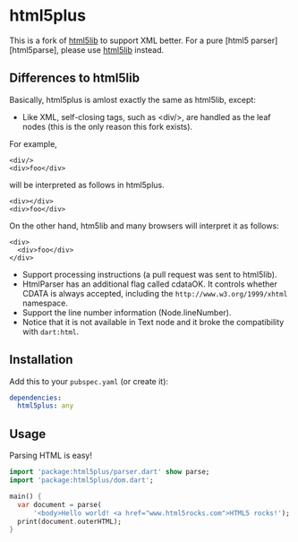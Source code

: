 html5plus
=========

This is a fork of [html5lib](https://github.com/dart-lang/html5lib) to support XML better. For a pure [html5 parser][html5parse], please use [html5lib](https://github.com/dart-lang/html5lib) instead.

Differences to html5lib
-----------------------

Basically, html5plus is amlost exactly the same as html5lib, except:

* Like XML, self-closing tags, such as &lt;div/>, are handled as the leaf nodes (this is the only reason this fork exists).

For example,

    <div/>
    <div>foo</div>

will be interpreted as follows in html5plus.

    <div></div>
    <div>foo</div>

On the other hand, htm5lib and many browsers will interpret it as follows:

    <div>
      <div>foo</div>
    </div>

* Support processing instructions (a pull request was sent to html5lib).
* HtmlParser has an additional flag called cdataOK. It controls whether CDATA is always accepted, including the `http://www.w3.org/1999/xhtml` namespace.
* Support the line number information (Node.lineNumber).
 * Notice that it is not available in Text node and it broke the compatibility with `dart:html`.

Installation
------------

Add this to your `pubspec.yaml` (or create it):
```yaml
dependencies:
  html5plus: any
```

Usage
-----

Parsing HTML is easy!
```dart
import 'package:html5plus/parser.dart' show parse;
import 'package:html5plus/dom.dart';

main() {
  var document = parse(
      '<body>Hello world! <a href="www.html5rocks.com">HTML5 rocks!');
  print(document.outerHTML);
}
```
